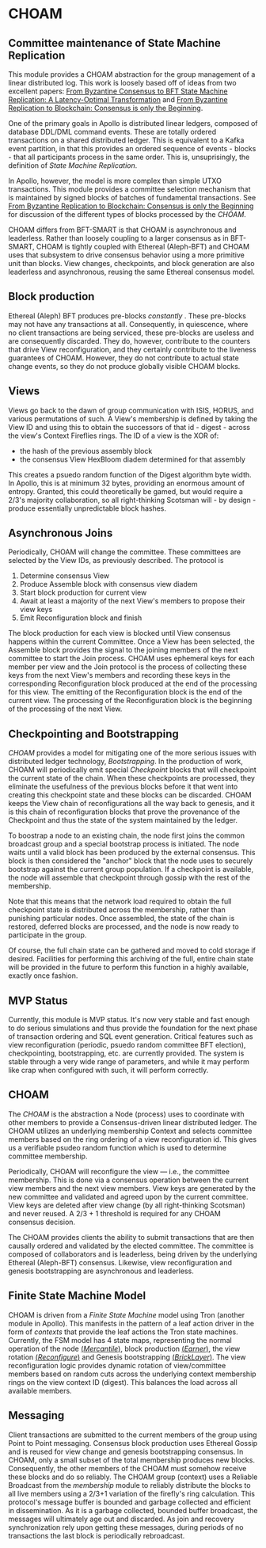 # CHOAM

## Committee maintenance of State Machine Replication

This module provides a CHOAM abstraction for the group management of a linear distributed log. This work is loosely
based off of ideas from two excellent
papers: [From Byzantine Consensus to BFT State Machine Replication: A Latency-Optimal Transformation](https://www.researchgate.net/profile/Alysson_Bessani/publication/254037731_From_Byzantine_Consensus_to_BFT_State_Machine_Replication_A_Latency-Optimal_Transformation/links/562f872108ae4742240af924/From-Byzantine-Consensus-to-BFT-State-Machine-Replication-A-Latency-Optimal-Transformation.pdf)
and [From Byzantine Replication to Blockchain: Consensus is only the Beginning](https://arxiv.org/abs/2004.14527).

One of the primary goals in Apollo is distributed linear ledgers, composed of database DDL/DML command events. These are
totally ordered transactions on a shared distributed ledger. This is equivalent to a Kafka event partition, in that this
provides an ordered sequence of events - blocks - that all participants process in the same order. This is,
unsuprisingly, the definition of _State Machine Replication_.

In Apollo, however, the model is more complex than simple UTXO transactions. This module provides a committee selection
mechanism that is maintained by signed blocks of batches of fundamental
transactions.
See [From Byzantine Replication to Blockchain: Consensus is only the Beginning](https://arxiv.org/abs/2004.14527) for
discussion of the different types of blocks processed by the _CHOAM_.

CHOAM differs from BFT-SMART is that CHOAM is asynchronous and leaderless. Rather than loosely coupling to a larger
consensus as in BFT-SMART, CHOAM is tightly coupled with Ethereal (Aleph-BFT) and CHOAM uses that subsystem to drive
consensus behavior using a more primitive unit than blocks. View changes, checkpoints, and block generation are also
leaderless and asynchronous, reusing the same Ethereal consensus model.

## Block production

Ethereal (Aleph) BFT produces pre-blocks _constantly_ . These pre-blocks may not have any transactions at all.
Consequently, in quiescence, where no client transactions are being serviced, these pre-blocks are useless and are
consequently discarded. They do, however, contribute to the counters that drive View reconfiguration, and they certainly
contribute to the liveness guarantees of CHOAM. However, they do not contribute to actual state change events, so they
do
not produce globally visible CHOAM blocks.

## Views

Views go back to the dawn of group communication with ISIS, HORUS, and various permutations of such. A View's membership
is defined by taking the View ID and using this to obtain the successors of that id - digest - across the view's Context
Fireflies
rings. The ID of a view is the XOR of:

* the hash of the previous assembly block
* the consensus View HexBloom diadem determined for that assembly

This creates a psuedo random function of the Digest algorithm byte width. In Apollo, this is at minimum
32 bytes, providing an enormous amount of entropy. Granted, this could theoretically be gamed, but would require a 2/3's
majority
collaboration, so all right-thinking Scotsman will - by design - produce essentially unpredictable block hashes.

## Asynchronous Joins

Periodically, CHOAM will change the committee. These committees are selected by the View IDs, as previously described.
The protocol is

1. Determine consensus View
2. Produce Assemble block with consensus view diadem
3. Start block production for current view
4. Await at least a majority of the next View's members to propose their view keys
5. Emit Reconfiguration block and finish

The block production for each view is blocked until View consensus happens within the current Committee. Once a View has
been selected, the Assemble block provides the signal to the joining members of the next committee to start the Join
process.
CHOAM uses ephemeral keys for each member per view and the Join protocol is the process of collecting these keys from
the next View's members and recording these keys in the corresponding Reconfiguration block produced at the end of the
processing for this view. The emitting of the Reconfiguration block is the end of the current view. The processing
of the Reconfiguration block is the beginning of the processing of the next View.

## Checkpointing and Bootstrapping

_CHOAM_  provides a model for mitigating one of the more serious issues with distributed ledger technology,
*Bootstrapping*.
In the production of work, CHOAM will periodically emit special _Checkpoint_ blocks that will checkpoint the current
state
of the chain. When these checkpoints are processed, they eliminate the usefulness of the previous blocks before it that
went into
creating this checkpoint state and these blocks can be discarded. CHOAM keeps the View chain of reconfigurations
all the way back to genesis, and it is this chain of reconfiguration blocks that prove the provenance of the Checkpoint
and thus the state of the system maintained by the ledger.

To boostrap a node to an existing chain, the node first joins the common broadcast group and a special bootstrap process
is initiated. The node waits until a valid block has been produced by the external consensus. This block is then
considered the "anchor" block that the node uses to securely bootstrap against the current group population. If a
checkpoint is available, the node will assemble that checkpoint through gossip with the rest of the membership.

Note that this means that the network load required to obtain the full checkpoint state is distributed across the
membership, rather than punishing particular nodes. Once assembled, the state of the chain is restored, deferred
blocks are processed, and the node is now ready to participate in the group.

Of course, the full chain state can be gathered and moved to cold storage if desired. Facilities for performing this
archiving of the full, entire chain state will be provided in the future to perform this function in a highly available,
exactly once fashion.

## MVP Status

Currently, this module is MVP status. It's now very stable and fast enough to do serious simulations and thus provide
the
foundation for the next phase of transaction ordering and SQL event generation. Critical features such as view
reconfiguration (periodic, psuedo random committee BFT election), checkpointing, bootstrapping, etc. are currently
provided. The system is stable through a very wide range of parameters, and while it may perform like crap when
configured
with such, it will perform correctly.

## CHOAM

The _CHOAM_ is the abstraction a Node (process) uses to coordinate with other members to provide a Consensus-driven
linear distributed ledger. The CHOAM utilizes an underlying membership Context and selects committee members based on
the ring ordering of a view reconfiguration id. This gives us a verifiable psudeo random function which is used to
determine committee membership.

Periodically, CHOAM will reconfigure the view — i.e., the committee membership. This is done via a consensus operation
between the current view members and the next view members. View keys are generated by the new committee and validated
and agreed upon by the current committee. View keys are deleted after view change (by all right-thinking Scotsman) and
never reused. A 2/3 + 1 threshold is required for any CHOAM consensus decision.

The CHOAM provides clients the ability to submit transactions that are then causally ordered and validated by the
elected committee. The committee is composed of collaborators and is leaderless, being driven by the underlying
Ethereal (Aleph-BFT) consensus. Likewise, view reconfiguration and genesis bootstrapping are asynchronous and
leaderless.

## Finite State Machine Model

CHOAM is driven from a _Finite State Machine_ model using Tron (another module in Apollo). This manifests in the pattern
of a leaf action driver in the form of _contexts_ that provide the leaf actions the Tron state machines. Currently, the
FSM model has 4 state maps, representing the normal operation of the
node [(*Mercantile*)](src/main/java/com/salesforce/apollo/choam/fsm/Combine.java),
block production [(*Earner*)](src/main/java/com/salesforce/apollo/choam/fsm/Driven.java),
the view rotation [(*Reconfigure*)](src/main/java/com/salesforce/apollo/choam/fsm/Reconfiguration.java)
and Genesis bootstrapping [(*BrickLayer*)](src/main/java/com/salesforce/apollo/choam/fsm/Genesis.java).
The view reconfiguration logic provides
dynamic rotation of view/committee members based on random cuts across the underlying context membership rings on the
view context ID (digest). This balances the load across all available members.

## Messaging

Client transactions are submitted to the current members of the group using Point to Point messaging. Consensus block
production
uses Ethereal Gossip and is reused for view change and genesis bootstrapping consensus. In
CHOAM, only a small subset of the total membership produces new blocks. Consequently, the other members of the CHOAM
must
somehow receive these blocks and do so reliably. The CHOAM group (context) uses a Reliable Broadcast from the
_membership_ module to reliably distribute the blocks to all live members using a 2/3+1 variation of the firefly's ring
calculation. This protocol's message buffer is bounded and garbage collected and efficient in dissemination. As it is
a garbage collected, bounded buffer broadcast, the messages will ultimately age out and discarded. As join and recovery
synchronization rely upon getting these messages, during periods of no transactions the last block is periodically
rebroadcast.
